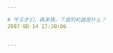 ```yaml
---

# 牛天才们，再来猜，下面的机器是什么？
2007-08-14 17:38:06


---
```



<img src="http://www.engadget.com/media/2007/08/8-11-07-warhawk-servers.jpg" alt="">